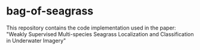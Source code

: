 # bag-of-seagrass
This repository contains the code implementation used in the paper: "Weakly Supervised Multi-species Seagrass Localization and Classification in Underwater Imagery"
